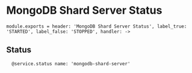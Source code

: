 
# MongoDB Shard Server Status

    module.exports = header: 'MongoDB Shard Server Status', label_true: 'STARTED', label_false: 'STOPPED', handler: ->

## Status

      @service.status name: 'mongodb-shard-server'
